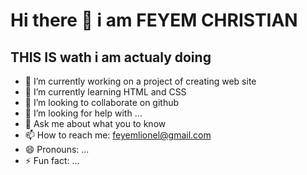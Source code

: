 # Hi there 👋 i am FEYEM CHRISTIAN

## THIS IS wath i am actualy doing


- 🔭 I’m currently working on a project of creating web site
- 🌱 I’m currently learning HTML and CSS
- 👯 I’m looking to collaborate on github
- 🤔 I’m looking for help with ...
- 💬 Ask me about what you to know
- 📫 How to reach me: feyemlionel@gmail.com
- 😄 Pronouns: ...
- ⚡ Fun fact: ...

